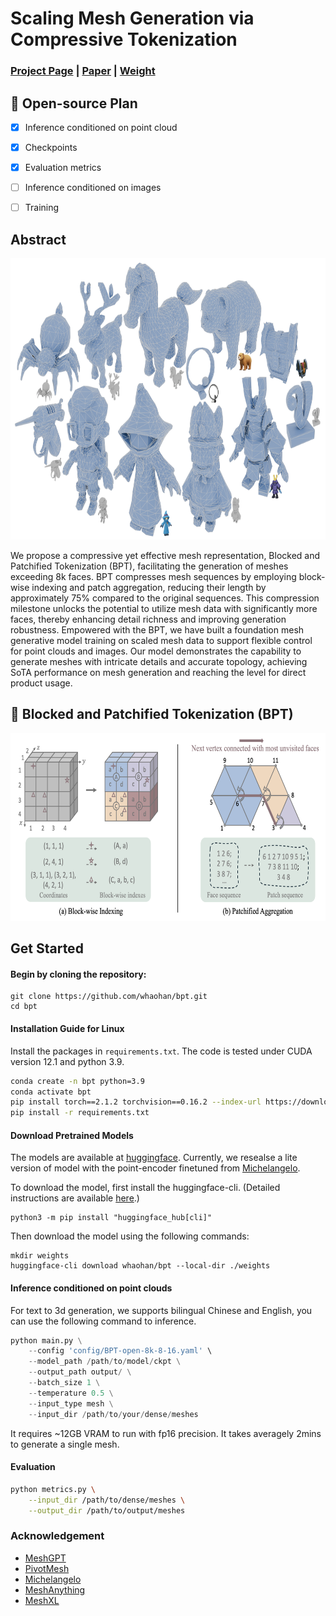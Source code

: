 # Scaling Mesh Generation via Compressive Tokenization

### [Project Page]()  | [Paper]() | [Weight]()


## 📑 Open-source Plan

- [x] Inference conditioned on point cloud
- [x] Checkpoints
- [x] Evaluation metrics
- [ ] Inference conditioned on images
- [ ] Training


## **Abstract**
<p align="center">
  <img src="./assets/teaser.png"  height=450>
</p>

We propose a compressive yet effective mesh representation, Blocked and Patchified Tokenization (BPT), facilitating the generation of meshes exceeding 8k faces. BPT compresses mesh sequences by employing block-wise indexing and patch aggregation, reducing their length by approximately 75% compared to the original sequences. This compression milestone unlocks the potential to utilize mesh data with significantly more faces, thereby enhancing detail richness and improving generation robustness. Empowered with the BPT, we have built a foundation mesh generative model training on scaled mesh data to support flexible control for point clouds and images. Our model demonstrates the capability to generate meshes with intricate details and accurate topology, achieving SoTA performance on mesh generation and reaching the level for direct product usage.

## 🎉 **Blocked and Patchified Tokenization (BPT)**

<p align="center">
  <img src="assets/BPT.png" height=300>
</p>


## Get Started

#### Begin by cloning the repository:

```shell
git clone https://github.com/whaohan/bpt.git
cd bpt
```

#### Installation Guide for Linux


Install the packages in `requirements.txt`. The code is tested under CUDA version 12.1 and python 3.9.

```bash
conda create -n bpt python=3.9
conda activate bpt
pip install torch==2.1.2 torchvision==0.16.2 --index-url https://download.pytorch.org/whl/cu121
pip install -r requirements.txt
```


#### Download Pretrained Models

The models are available at [huggingface](). 
Currently, we resealse a lite version of model with the point-encoder finetuned from [Michelangelo](https://github.com/NeuralCarver/Michelangelo).

To download the model, first install the huggingface-cli. (Detailed instructions are available [here](https://huggingface.co/docs/huggingface_hub/guides/cli).)

```shell
python3 -m pip install "huggingface_hub[cli]"
```

Then download the model using the following commands:

```shell
mkdir weights
huggingface-cli download whaohan/bpt --local-dir ./weights
```

#### Inference conditioned on point clouds
For text to 3d generation, we supports bilingual Chinese and English, you can use the following command to inference.
```python
python main.py \
    --config 'config/BPT-open-8k-8-16.yaml' \
    --model_path /path/to/model/ckpt \
    --output_path output/ \
    --batch_size 1 \
    --temperature 0.5 \
    --input_type mesh \
    --input_dir /path/to/your/dense/meshes
```
It requires ~12GB VRAM to run with fp16 precision. It takes averagely 2mins to generate a single mesh.


#### Evaluation

```bash
python metrics.py \
    --input_dir /path/to/dense/meshes \
    --output_dir /path/to/output/meshes
```

### Acknowledgement

- [MeshGPT](https://github.com/lucidrains/meshgpt-pytorch)
- [PivotMesh](https://github.com/whaohan/pivotmesh)
- [Michelangelo](https://github.com/NeuralCarver/Michelangelo)
- [MeshAnything](https://github.com/buaacyw/MeshAnythingV2/)
- [MeshXL](https://github.com/OpenMeshLab/MeshXL/)


<!-- ## Citation

If you found this repository helpful, please cite our report:
```bibtex

``` -->

